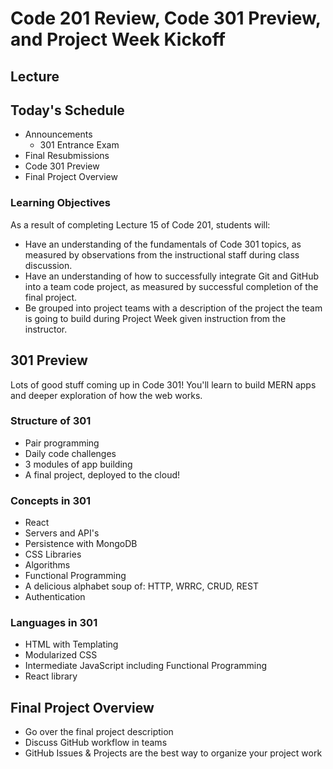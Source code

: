 # Code 201 Review, Code 301 Preview, and Project Week Kickoff

## Lecture

## Today's Schedule

- Announcements
  - 301 Entrance Exam
- Final Resubmissions
- Code 301 Preview
- Final Project Overview

### Learning Objectives

As a result of completing Lecture 15 of Code 201, students will:

- Have an understanding of the fundamentals of Code 301 topics, as measured by observations from the instructional staff during class discussion.
- Have an understanding of how to successfully integrate Git and GitHub into a team code project, as measured by successful completion of the final project.
- Be grouped into project teams with a description of the project the team is going to build during Project Week given instruction from the instructor.

## 301 Preview

Lots of good stuff coming up in Code 301! You'll learn to build MERN apps and deeper exploration of how the web works.

### Structure of 301

- Pair programming
- Daily code challenges
- 3 modules of app building
- A final project, deployed to the cloud!

### Concepts in 301

- React
- Servers and API's
- Persistence with MongoDB
- CSS Libraries
- Algorithms
- Functional Programming
- A delicious alphabet soup of: HTTP, WRRC, CRUD, REST
- Authentication

### Languages in 301

- HTML with Templating
- Modularized CSS
- Intermediate JavaScript including Functional Programming
- React library

## Final Project Overview

- Go over the final project description
- Discuss GitHub workflow in teams
- GitHub Issues & Projects are the best way to organize your project work
